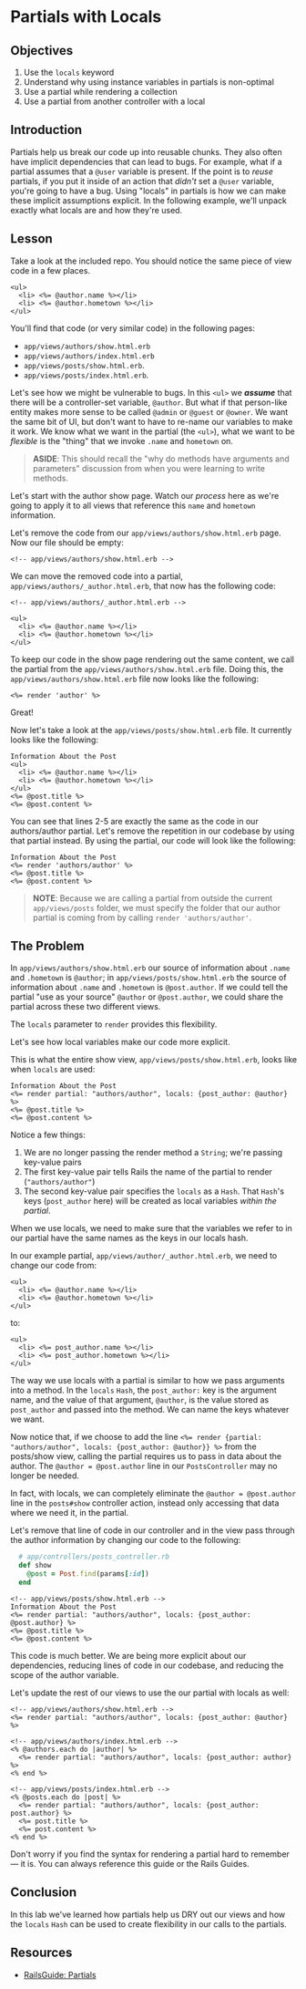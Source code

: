 # Partials with Locals

## Objectives

1. Use the `locals` keyword
2. Understand why using instance variables in partials is non-optimal
3. Use a partial while rendering a collection
4. Use a partial from another controller with a local

## Introduction

Partials help us break our code up into reusable chunks. They also often have
implicit dependencies that can lead to bugs. For example, what if a partial
assumes that a `@user` variable is present. If the point is to _reuse_ partials,
if you put it inside of an action that _didn't_ set a `@user` variable, you're
going to have a bug. Using "locals" in partials is how we can make these
implicit assumptions explicit. In the following example, we'll unpack exactly
what locals are and how they're used.

## Lesson

Take a look at the included repo. You should notice the same piece of view code
in a few places.

```erb
<ul>
  <li> <%= @author.name %></li>
  <li> <%= @author.hometown %></li>
</ul>
```

You'll find that code (or very similar code) in the following pages:

- `app/views/authors/show.html.erb`
- `app/views/authors/index.html.erb`
- `app/views/posts/show.html.erb`.
- `app/views/posts/index.html.erb`.

Let's see how we might be vulnerable to bugs. In this `<ul>` we **_assume_**
that there will be a controller-set variable, `@author`. But what if that
person-like entity makes more sense to be called `@admin` or `@guest` or
`@owner`. We want the same bit of UI, but don't want to have to re-name our
variables to make it work. We know what we want in the partial (the `<ul>`),
what we want to be _flexible_ is the "thing" that we invoke `.name` and
`hometown` on.

> **ASIDE**: This should recall the "why do methods have arguments and
> parameters" discussion from when you were learning to write methods.

Let's start with the author show page. Watch our _process_ here as we're going
to apply it to all views that reference this `name` and `hometown` information.

Let's remove the code from our `app/views/authors/show.html.erb` page. Now our
file should be empty:

```erb
<!-- app/views/authors/show.html.erb -->

```

We can move the removed code into a partial,
`app/views/authors/_author.html.erb`, that now has the following code:

```erb
<!-- app/views/authors/_author.html.erb -->

<ul>
  <li> <%= @author.name %></li>
  <li> <%= @author.hometown %></li>
</ul>
```

To keep our code in the show page rendering out the same content, we call the
partial from the `app/views/authors/show.html.erb` file. Doing this, the
`app/views/authors/show.html.erb` file now looks like the following:

```erb
<%= render 'author' %>
```

Great!

Now let's take a look at the `app/views/posts/show.html.erb` file. It
currently looks like the following:

```erb
Information About the Post
<ul>
  <li> <%= @author.name %></li>
  <li> <%= @author.hometown %></li>
</ul>
<%= @post.title %>
<%= @post.content %>
```

You can see that lines 2-5 are exactly the same as the code in our
authors/author partial. Let's remove the repetition in our codebase by using
that partial instead. By using the partial, our code will look like the
following:

```erb
Information About the Post
<%= render 'authors/author' %>
<%= @post.title %>
<%= @post.content %>
```

> **NOTE**: Because we are calling a partial from outside the current
> `app/views/posts` folder, we must specify the folder that our author partial
> is coming from by calling `render 'authors/author'`.

## The Problem

In `app/views/authors/show.html.erb` our source of information about `.name`
and `.hometown` is `@author`; in `app/views/posts/show.html.erb` the source of
information about `.name` and `.hometown` is `@post.author`. If we could tell
the partial "use as your source" `@author` or `@post.author`, we could share the
partial across these two different views.

The `locals` parameter to `render` provides this flexibility.

Let's see how local variables make our code more explicit.

This is what the entire show view, `app/views/posts/show.html.erb`, looks like
when `locals` are used:

```erb
Information About the Post
<%= render partial: "authors/author", locals: {post_author: @author} %>
<%= @post.title %>
<%= @post.content %>
```

Notice a few things:

1. We are no longer passing the render method a `String`; we're passing key-value pairs
2. The first key-value pair tells Rails the name of the partial to render (`"authors/author"`)
3. The second key-value pair specifies the `locals` as a `Hash`. That
   `Hash`'s keys (`post_author` here) will be created as local variables
   _within the partial_.

When we use locals, we need to make sure that the variables we refer to in our
partial have the same names as the keys in our locals hash.

In our example partial, `app/views/author/_author.html.erb`, we need to change
our code from:

```erb
<ul>
  <li> <%= @author.name %></li>
  <li> <%= @author.hometown %></li>
</ul>
```

to:

```erb
<ul>
  <li> <%= post_author.name %></li>
  <li> <%= post_author.hometown %></li>
</ul>
```

The way we use locals with a partial is similar to how we pass arguments
into a method. In the `locals` `Hash`, the `post_author:` key is the argument
name, and the value of that argument, `@author`, is the value
stored as `post_author` and passed into the method. We can name the keys
whatever we want.

Now notice that, if we choose to add the line
`<%= render {partial: "authors/author", locals: {post_author: @author}} %>` from
the posts/show view, calling the partial requires us to pass in data about the
author. The `@author = @post.author` line in our `PostsController` may no longer
be needed.

In fact, with locals, we can completely eliminate the `@author = @post.author`
line in the `posts#show` controller action, instead only accessing that data
where we need it, in the partial.

Let's remove that line of code in our controller and in the view pass through
the author information by changing our code to the following:

```ruby
  # app/controllers/posts_controller.rb
  def show
    @post = Post.find(params[:id])
  end

```

```erb
<!-- app/views/posts/show.html.erb -->
Information About the Post
<%= render partial: "authors/author", locals: {post_author: @post.author} %>
<%= @post.title %>
<%= @post.content %>
```

This code is much better. We are being more explicit about our dependencies,
reducing lines of code in our codebase, and reducing the scope of the author
variable.

Let's update the rest of our views to use the our partial with locals as well:

```erb
<!-- app/views/authors/show.html.erb -->
<%= render partial: "authors/author", locals: {post_author: @author} %>
```

```erb
<!-- app/views/authors/index.html.erb -->
<% @authors.each do |author| %>
  <%= render partial: "authors/author", locals: {post_author: author} %>
<% end %>
```

```erb
<!-- app/views/posts/index.html.erb -->
<% @posts.each do |post| %>
  <%= render partial: "authors/author", locals: {post_author: post.author} %>
  <%= post.title %>
  <%= post.content %>
<% end %>
```

Don't worry if you find the syntax for rendering a partial hard to remember ––
it is. You can always reference this guide or the Rails Guides.

## Conclusion

In this lab we've learned how partials help us DRY out our views and how the
`locals` `Hash` can be used to create flexibility in our calls to the partials.

## Resources

- [RailsGuide: Partials](http://guides.rubyonrails.org/layouts_and_rendering.html#using-partials)
